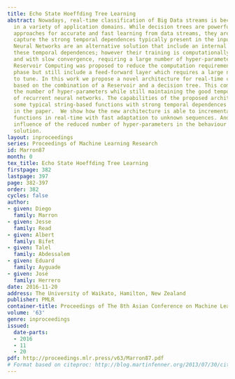 ```yaml
---
title: Echo State Hoeffding Tree Learning
abstract: Nowadays, real-time classification of Big Data streams is becoming essential
  in a variety of application domains. While decision trees are powerful and easy-to-deploy
  approaches for accurate and fast learning from data streams, they are unable to
  capture the strong temporal dependences typically present in the input data. Recurrent
  Neural Networks are an alternative solution that include an internal memory to capture
  these temporal dependences; however their training is computationally very expensive
  and with slow convergence, requiring a large number of hyper-parameters to tune.
  Reservoir Computing was proposed to reduce the computation requirements of the training
  phase but still include a feed-forward layer which requires a large number of parameters
  to tune. In this work we propose a novel architecture for real-time classification
  based on the combination of a Reservoir and a decision tree. This combination reduces
  the number of hyper-parameters while still maintaining the good temporal properties
  of recurrent neural networks. The capabilities of the proposed architecture to learn
  some typical string-based functions with strong temporal dependences are evaluated
  in the paper.  We show how the new architecture is able to incrementally learn these
  functions in real-time with fast adaptation to unknown sequences. And we study the
  influence of the reduced number of hyper-parameters in the behaviour of the proposed
  solution.
layout: inproceedings
series: Proceedings of Machine Learning Research
id: Marron87
month: 0
tex_title: Echo State Hoeffding Tree Learning
firstpage: 382
lastpage: 397
page: 382-397
order: 382
cycles: false
author:
- given: Diego
  family: Marron
- given: Jesse
  family: Read
- given: Albert
  family: Bifet
- given: Talel
  family: Abdessalem
- given: Eduard
  family: Ayguade
- given: José
  family: Herrero
date: 2016-11-20
address: The University of Waikato, Hamilton, New Zealand
publisher: PMLR
container-title: Proceedings of The 8th Asian Conference on Machine Learning
volume: '63'
genre: inproceedings
issued:
  date-parts:
  - 2016
  - 11
  - 20
pdf: http://proceedings.mlr.press/v63/Marron87.pdf
# Format based on citeproc: http://blog.martinfenner.org/2013/07/30/citeproc-yaml-for-bibliographies/
---
```

